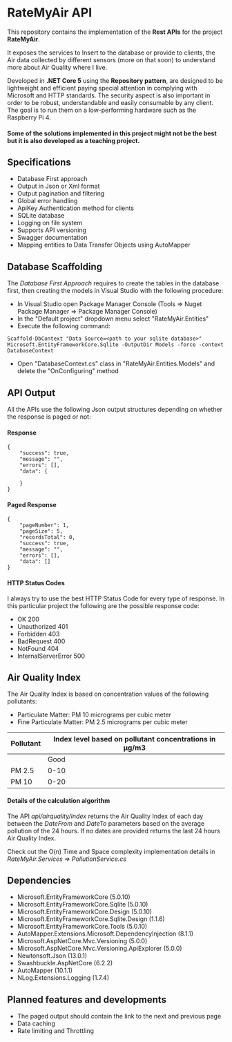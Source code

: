 # RateMyAir API

This repository contains the implementation of the **Rest APIs** for the project **RateMyAir**.  

It exposes the services to Insert to the database or provide to clients, the Air data collected by different sensors (more on that soon) to understand more about Air Quality where I live.  

Developed in **.NET Core 5** using the **Repository pattern**, are designed to be lightweight and efficient paying special attention in complying with Microsoft and HTTP standards. The security aspect is also important in order to be robust, understandable and easily consumable by any client. The goal is to run them on a low-performing hardware such as the Raspberry Pi 4.

#### Some of the solutions implemented in this project might not be the best but it is also developed as a teaching project.

## Specifications

* Database First approach
* Output in Json or Xml format
* Output pagination and filtering
* Global error handling
* ApiKey Authentication method for clients
* SQLite database
* Logging on file system
* Supports API versioning
* Swagger documentation
* Mapping entities to Data Transfer Objects using AutoMapper

## Database Scaffolding

The *Database First Approach* requires to create the tables in the database first, then creating the models in Visual Studio with the following procedure:

* In Visual Studio open Package Manager Console (Tools => Nuget Package Manager => Package Manager Console)
* In the "Default project" dropdown menu select "RateMyAir.Entities"
* Execute the following command:

```
Scaffold-DbContext "Data Source=<path to your sqlite database>" Microsoft.EntityFrameworkCore.Sqlite -OutputDir Models -force -context DatabaseContext
```

* Open "DatabaseContext.cs" class in "RateMyAir.Entities.Models" and delete the "OnConfiguring" method

## API Output

All the APIs use the following Json output structures depending on whether the response is paged or not:

#### Response

```
{
    "success": true,
    "message": "",
    "errors": [],
    "data": {
        
    }
}
```

#### Paged Response

```
{
    "pageNumber": 1,
    "pageSize": 5,
    "recordsTotal": 0,
    "success": true,
    "message": "",
    "errors": [],
    "data": []
}
```

#### HTTP Status Codes

I always try to use the best HTTP Status Code for every type of response. In this particular project the following are the possible response code:

* OK 200
* Unauthorized 401
* Forbidden 403
* BadRequest 400
* NotFound 404
* InternalServerError 500


## Air Quality Index

The Air Quality Index is based on concentration values of the following pollutants:

* Particulate Matter: PM 10 micrograms per cubic meter
* Fine Particulate Matter: PM 2.5 micrograms per cubic meter

| Pollutant  | Index level based on pollutant concentrations in µg/m3 |
| ------------- | ------------- |
|        | Good  | Fair  | Moderate | Poor | Very poor | Extremely poor |
| PM 2.5 | 0-10  | 10-20  | 20-25 | 25-50 | 50-75 | 75-800 |
| PM 10  | 0-20 | 20-40 | 40-50 | 50-100 | 100-150 | 150-1200 |

#### Details of the calculation algorithm

The API *api/airquality/index* returns the Air Quality Index of each day between the *DateFrom* and *DateTo* parameters based on the average pollution of the 24 hours. If no dates are provided returns the last 24 hours Air Quality Index.  

Check out the O(n) Time and Space complexity implementation details in *RateMyAir.Services => PollutionService.cs* 


## Dependencies

* Microsoft.EntityFrameworkCore (5.0.10)
* Microsoft.EntityFrameworkCore.Sqlite (5.0.10)
* Microsoft.EntityFrameworkCore.Design (5.0.10)
* Microsoft.EntityFrameworkCore.Sqlite.Design (1.1.6)
* Microsoft.EntityFrameworkCore.Tools (5.0.10)
* AutoMapper.Extensions.Microsoft.DependencyInjection (8.1.1)
* Microsoft.AspNetCore.Mvc.Versioning (5.0.0)
* Microsoft.AspNetCore.Mvc.Versioning.ApiExplorer (5.0.0)
* Newtonsoft.Json (13.0.1)
* Swashbuckle.AspNetCore (6.2.2)
* AutoMapper (10.1.1)
* NLog.Extensions.Logging (1.7.4)

## Planned features and developments

* The paged output should contain the link to the next and previous page
* Data caching
* Rate limiting and Throttling
